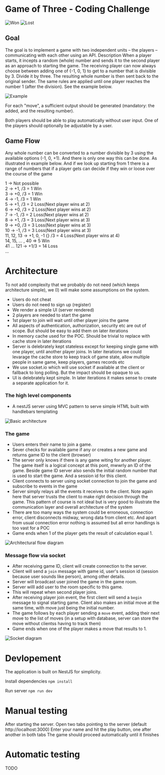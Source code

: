 # Game of Three - Coding Challenge

![Won](https://github.com/Prabhakar-Poudel/got/blob/main/public/assets/images/won.png)
![Lost](https://github.com/Prabhakar-Poudel/got/blob/main/public/assets/images/lost.png)

## Goal
The goal is to implement a game with two independent units – the players –
communicating with each other using an API.
Description
When a player starts, it incepts a random (whole) number and sends it to the second
player as an approach to starting the game.
The receiving player can now always choose between adding one of {-1, 0, 1} to get
to a number that is divisible by 3. Divide it by three. The resulting whole number is
then sent back to the original sender.
The same rules are applied until one player reaches the number 1 (after the division).
See the example below.

![Example](https://github.com/Prabhakar-Poudel/got/blob/main/public/assets/images/example.png)


For each "move", a sufficient output should be generated (mandatory: the added, and
the resulting number).

Both players should be able to play automatically without user input. One of the players
should optionally be adjustable by a user.

## Game Flow
Any whole number can be converted to a number divisible by 3 using the available options (-1, 0, +1).
And there is only one way this can be done. As illustrated in example below. And if we look up starting from 1 there
is a range of numbers that if a player gets can decide if they win or loose over the course of the game

1 -> Not possible<br />
2 -> +1, /3 = 1 Win<br />
3 -> +0, /3 = 1 Win<br />
4 -> -1, /3 = 1 Win<br />
5 -> +1, /3 = 2 Loss(Next player wins at 2)<br />
6 -> +0, /3 = 2 Loss(Next player wins at 2)<br />
7 -> -1, /3 = 2 Loss(Next player wins at 2)<br />
8 -> +1, /3 = 3 Loss(Next player wins at 3)<br />
9 -> +0, /3 = 3 Loss(Next player wins at 3)<br />
10 -> -1, /3 = 3 Loss(Next player wins at 3)<br />
11, 12, 13 -> +1, 0, -1 {} /3 = 4 Loss(Next player wins at 4)<br />
14, 15, ... , 40 => 5 Win<br />
41 ... 121 -> +1/3 = 14 Loss<br />
...<br />

# Architecture

To not add complexity that we probably do not need (which keeps architecture simple), we (I) will make some assumptions on the system.
- Users do not cheat
- Users do not need to sign up (register)
- We render a simple UI (server rendered)
- 2 players are needed to start the game
- 1st player to join will wait until other player joins the game
- All aspects of authentication, authorization, security etc are out of scope. But should be easy to add them on later iterations
- In memory cache used for the POC. Should be trivial to replace with cache store in later iterations
- Server is delebrately kept stateless except for keeping single game with one player, until another player joins. In later iterations we could levarage the cache store to keep track of game state, allow multiple people in same game, keep players, games records etc
- We use socket.io which will use socket if available at the client or fallback to long polling. But the impact should be opaque to us.
- UI is delebrately kept simple. In later iterations it makes sense to create a separate application for it.


### The high level components

- A nestJS server using MVC pattern to serve simple HTML built with handlebars templating

![Basic architecture](https://github.com/Prabhakar-Poudel/got/blob/main/public/assets/images/architecture.png)


### The game

- Users enters their name to join a game.
- Sever checks for available game if any or creates a new game and returns game ID to the client (browser)
- The server only knows if there is any game witing for another player. The game itself is a logical concept at this pont, mwwrly an ID of the game. Beside game ID server also sends the initial random number that is used to start the game. And a session id for this client.
- Client connects to server using socket connection to join the game and subscribe to events in the game
- Server simply relays all the events it receives to the client. Note again here that server trusts the client to make right decision through the game. This pattern of course is not ideal but is very good to illustrate the communication layer and overall architecture of the system
- There are too many ways the system could be erroneous, connection error, client disconnects midway, wrong data from client etc. And apart from usual connection error nothing is assumed but all error handlings is too vast for a POC
- Game ends when 1 of the player gets the result of calculation equal 1.

![Architectural flow diagram](https://github.com/Prabhakar-Poudel/got/blob/main/public/assets/images/flow-diagram.png)


### Message flow via socket

- After receiving game ID, client will create connection to the server.
- Client will send a `join` message with game id, user's session id (session because user sounds like person), among other details.
- Server will broadcast user joined the game in the game room.
- Server willl add user to the room specific to this game.
- This will repeat when second player joins.
- After receiving player join event, the first client will send a `begin` message to signal starting game. Client also makes an initial move at the same time, with move just being the initial number.
- The game follows by each player sending a `move` event, adding their next move to the list of moves (in a setup with database, server can store the move without clientss having to track them)
- Game ends when one of the player makes a move that results to 1.

![Socket diagram](https://github.com/Prabhakar-Poudel/got/blob/main/public/assets/images/socket-diagram.png)

# Devlopement

The application is built on NestJS for simplicity.

Install dependencies
`npm install`

Run server
`npm run dev`

# Manual testing

After starting the server. Open two tabs pointing to the server (default http://localhost:3000)
Enter your name and hit the play button, one after another in both tabs
The game should proceed automatically until it finishes

# Automatic testing
TODO
